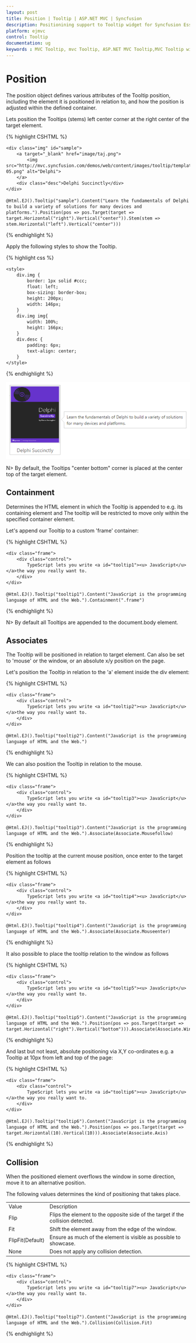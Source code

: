 ```yaml
---
layout: post
title: Position | Tooltip | ASP.NET MVC | Syncfusion
description: Positionining support to Tooltip widget for Syncfusion Essential MVC
platform: ejmvc
control: Tooltip
documentation: ug
keywords : MVC Tooltip, mvc Tooltip, ASP.NET MVC Tooltip,MVC Tooltip widget,MVC Tooltip position,MVC Tooltip collision
---
```


# Position

The position object defines various attributes of the Tooltip position, including the element it is positioned in relation to, and how the position is adjusted within the defined container.

Lets position the Tooltips (stems) left center corner at the right center of the target element.

{% highlight CSHTML %}
 
    <div class="img" id="sample">
        <a target="_blank" href="image/taj.png">
            <img src="http://mvc.syncfusion.com/demos/web/content/images/tooltip/template-05.png" alt="Delphi">
        </a>
        <div class="desc">Delphi Succinctly</div>
    </div>

    @Html.EJ().Tooltip("sample").Content("Learn the fundamentals of Delphi to build a variety of solutions for many devices and platforms.").Position(pos => pos.Target(target => target.Horizontal("right").Vertical("center")).Stem(stem => stem.Horizontal("left").Vertical("center")))

{% endhighlight %}

Apply the following styles to show the Tooltip.

{% highlight css %}

    <style>
        div.img {
            border: 1px solid #ccc;
            float: left;
            box-sizing: border-box;
            height: 200px;
            width: 146px;
        }
        div.img img{
            width: 100%;
            height: 166px;
        }
        div.desc {
            padding: 6px;
            text-align: center;
        }
    </style>
    
{% endhighlight %}

![](Position_images/position.png)

N> By default, the Tooltips "center bottom" corner is placed at the center top of the target element.

## Containment 

Determines the HTML element in which the Tooltip is appended to e.g. its containing element and The tooltip will be restricted to move only within the specified container element.

Let's append our Tooltip to a custom 'frame' container:

{% highlight CSHTML %}
 
    <div class="frame">
        <div class="control">
            TypeScript lets you write <a id="tooltip1"><u> JavaScript</u> </a>the way you really want to.
        </div>
    </div>
    
    @Html.EJ().Tooltip("tooltip1").Content("JavaScript is the programming language of HTML and the Web.").Containment(".frame")
    
{% endhighlight %}

N> By default all Tooltips are appended to the document.body element.

## Associates 

 The Tooltip will be positioned in relation to target element. Can also be set to 'mouse' or the window, or an absolute x/y position on the page.
 
 Let's position the Tooltip in relation to the 'a' element inside the div element:
 
 {% highlight CSHTML %}
 
    <div class="frame">
        <div class="control">
            TypeScript lets you write <a id="tooltip2"><u> JavaScript</u> </a>the way you really want to.
        </div>
    </div>

    @Html.EJ().Tooltip("tooltip2").Content("JavaScript is the programming language of HTML and the Web.")
    
{% endhighlight %}
 
We can also position the Tooltip in relation to the mouse.
 
{% highlight CSHTML %}
 
    <div class="frame">
        <div class="control">
            TypeScript lets you write <a id="tooltip3"><u> JavaScript</u> </a>the way you really want to.
        </div>
    </div>

    @Html.EJ().Tooltip("tooltip3").Content("JavaScript is the programming language of HTML and the Web.").Associate(Associate.Mousefollow)
    
{% endhighlight %}

Position the tooltip at the current mouse position, once enter to the target element as follows

{% highlight CSHTML %}
 
    <div class="frame">
        <div class="control">
            TypeScript lets you write <a id="tooltip4"><u> JavaScript</u> </a>the way you really want to.
        </div>
    </div>

    @Html.EJ().Tooltip("tooltip4").Content("JavaScript is the programming language of HTML and the Web.").Associate(Associate.Mouseenter)
    
{% endhighlight %}


It also possible to place the tooltip relation to the window as follows

{% highlight CSHTML %}
 
    <div class="frame">
        <div class="control">
            TypeScript lets you write <a id="tooltip5"><u> JavaScript</u> </a>the way you really want to.
        </div>
    </div>

    @Html.EJ().Tooltip("tooltip5").Content("JavaScript is the programming language of HTML and the Web.").Position(pos => pos.Target(target => target.Horizontal("right").Vertical("bottom"))).Associate(Associate.Window)

{% endhighlight %}
    
And last but not least, absolute positioning via X,Y co-ordinates e.g. a Tooltip at 10px from left and top of the page:

{% highlight CSHTML %}
 
    <div class="frame">
        <div class="control">
            TypeScript lets you write <a id="tooltip6"><u> JavaScript</u> </a>the way you really want to.
        </div>
    </div>

    @Html.EJ().Tooltip("tooltip6").Content("JavaScript is the programming language of HTML and the Web.").Position(pos => pos.Target(target => target.Horizontal(10).Vertical(10))).Associate(Associate.Axis)

{% endhighlight %}

## Collision 

When the positioned element overflows the window in some direction, move it to an alternative position. 

The following values determines the kind of positioning that takes place.

<table>
<tr>
<td>
Value<br/></td><td>
Description<br/></td></tr>
<tr>
<td>
Flip<br/></td><td>
Flips the element to the opposite side of the target if the collision detected.<br/></td></tr>
<tr>
<td>
Fit<br/></td><td>
Shift the element away from the edge of the window.<br/></td></tr>
<tr>
<td>
FlipFit(Default)<br/></td><td>
Ensure as much of the element is visible as possible to showcase.<br/></td></tr>
<tr>
<td>
None<br/></td><td>
Does not apply any collision detection.<br/></td></tr>
</table>

{% highlight CSHTML %}
 
    <div class="frame">
        <div class="control">
            TypeScript lets you write <a id="tooltip7"><u> JavaScript</u> </a>the way you really want to.
        </div>
    </div>

    @Html.EJ().Tooltip("tooltip7").Content("JavaScript is the programming language of HTML and the Web.").Collision(Collision.Fit)

{% endhighlight %}